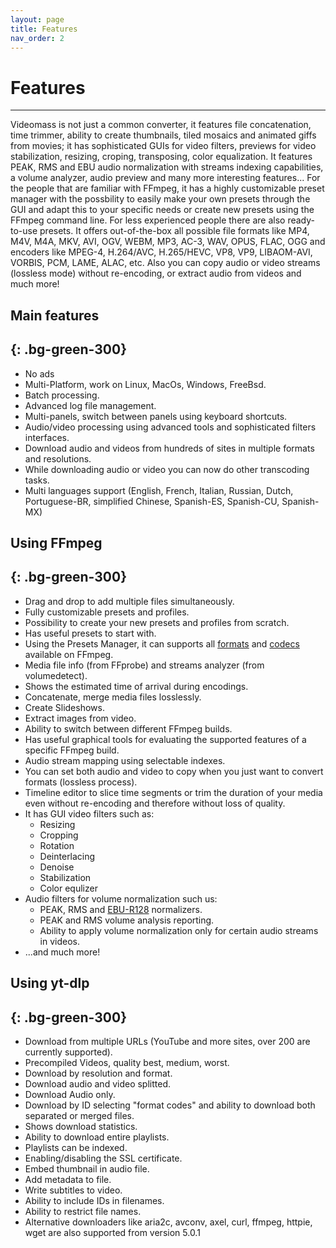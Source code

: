 ```yaml
---
layout: page
title: Features
nav_order: 2
---
```

# Features
---

Videomass is not just a common converter, it features file concatenation, time 
trimmer, ability to create thumbnails, tiled mosaics and animated giffs from movies; 
it has sophisticated GUIs for video filters, previews for video stabilization, 
resizing, croping, transposing, color equalization. It features PEAK, RMS and EBU 
audio normalization with streams indexing capabilities, a volume analyzer, audio 
preview and many more interesting features...
For the people that are familiar with FFmpeg, it has a highly customizable preset 
manager with the possbility to easily make your own presets through the GUI and 
adapt this to your specific needs or create new presets using the FFmpeg command line. 
For less experienced people there are also ready-to-use presets.
It offers out-of-the-box all possible file formats like MP4, M4V, M4A, MKV, AVI, 
OGV, WEBM, MP3, AC-3, WAV, OPUS, FLAC, OGG and encoders like MPEG-4, H.264/AVC, 
H.265/HEVC, VP8, VP9, LIBAOM-AVI, VORBIS, PCM, LAME, ALAC, etc.
Also you can copy audio or video streams (lossless mode) without re-encoding, or 
extract audio from videos and much more!

## Main features
{: .bg-green-300}
---
- No ads
- Multi-Platform, work on Linux, MacOs, Windows, FreeBsd.
- Batch processing.
- Advanced log file management.
- Multi-panels, switch between panels using keyboard shortcuts.
- Audio/video processing using advanced tools and sophisticated filters interfaces.
- Download audio and videos from hundreds of sites in multiple formats and resolutions.
- While downloading audio or video you can now do other transcoding tasks.
- Multi languages support (English, French, Italian, Russian, Dutch, Portuguese-BR, simplified Chinese, Spanish-ES, Spanish-CU, Spanish-MX)


## Using FFmpeg
{: .bg-green-300}
---
- Drag and drop to add multiple files simultaneously.
- Fully customizable presets and profiles.
- Possibility to create your new presets and profiles from scratch.
- Has useful presets to start with.
- Using the Presets Manager, it can supports all [formats](https://ffmpeg.org/ffmpeg-formats.html) and [codecs](https://ffmpeg.org/ffmpeg-codecs.html) available on FFmpeg.
- Media file info (from FFprobe) and streams analyzer (from volumedetect).
- Shows the estimated time of arrival during encodings.
- Concatenate, merge media files losslessly.
- Create Slideshows.
- Extract images from video.
- Ability to switch between different FFmpeg builds.
- Has useful graphical tools for evaluating the supported features of a specific FFmpeg build.
- Audio stream mapping using selectable indexes.
- You can set both audio and video to copy when you just want to convert formats (lossless process).
- Timeline editor to slice time segments or trim the duration of your media even 
without re-encoding and therefore without loss of quality.
- It has GUI video filters such as:
    - Resizing 
    - Cropping
    - Rotation
    - Deinterlacing
    - Denoise
    - Stabilization
    - Color equlizer
- Audio filters for volume normalization such us:
    - PEAK, RMS and [EBU-R128](http://ffmpeg.org/ffmpeg-filters.html#loudnorm) normalizers.
    - PEAK and RMS volume analysis reporting.
    - Ability to apply volume normalization only for certain audio streams in videos.
- ...and much more!

## Using yt-dlp
{: .bg-green-300}
---
- Download from multiple URLs (YouTube and more sites, over 200 are currently supported).
- Precompiled Videos, quality best, medium, worst.
- Download by resolution and format.
- Download audio and video splitted.
- Download Audio only.
- Download by ID selecting "format codes" and ability to download both separated or merged files.
- Shows download statistics.
- Ability to download entire playlists.
- Playlists can be indexed.
- Enabling/disabling the SSL certificate.
- Embed thumbnail in audio file.
- Add metadata to file.
- Write subtitles to video.
- Ability to include IDs in filenames.
- Ability to restrict file names.
- Alternative downloaders like aria2c, avconv, axel, curl, ffmpeg, httpie, wget are also supported from version 5.0.1

